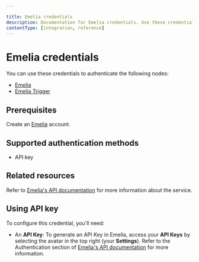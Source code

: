 ```yaml
---

title: Emelia credentials
description: Documentation for Emelia credentials. Use these credentials to authenticate Emelia in n8n, a workflow automation platform.
contentType: [integration, reference]
---
```


# Emelia credentials

You can use these credentials to authenticate the following nodes:

- [Emelia](/integrations/builtin/app-nodes/n8n-nodes-base.emelia.md)
- [Emelia Trigger](/integrations/builtin/trigger-nodes/n8n-nodes-base.emeliatrigger.md)

## Prerequisites

Create an [Emelia](https://emelia.io) account.

## Supported authentication methods

- API key

## Related resources

Refer to [Emelia's API documentation](https://docs.emelia.io/) for more information about the service.

## Using API key

To configure this credential, you'll need:

- An **API Key**: To generate an API Key in Emelia, access your **API Keys** by selecting the avatar in the top right (your **Settings**). Refer to the Authentication section of [Emelia's API documentation](https://docs.emelia.io/) for more information.

